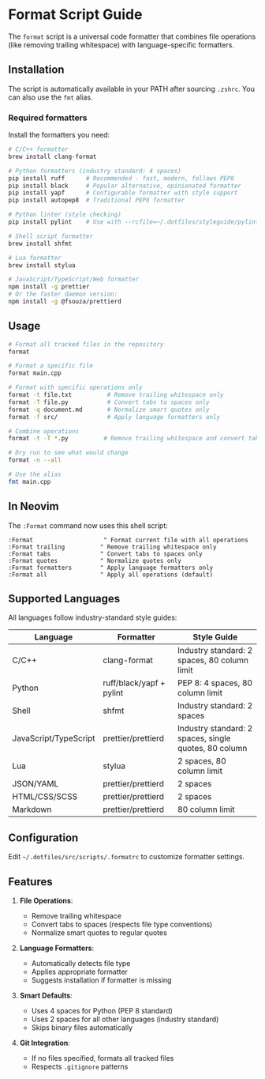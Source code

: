 # Format Script Guide

The `format` script is a universal code formatter that combines file operations (like removing trailing whitespace) with language-specific formatters.

## Installation

The script is automatically available in your PATH after sourcing `.zshrc`. You can also use the `fmt` alias.

### Required formatters

Install the formatters you need:

```bash
# C/C++ formatter
brew install clang-format

# Python formatters (industry standard: 4 spaces)
pip install ruff      # Recommended - fast, modern, follows PEP8
pip install black     # Popular alternative, opinionated formatter
pip install yapf      # Configurable formatter with style support
pip install autopep8  # Traditional PEP8 formatter

# Python linter (style checking)
pip install pylint    # Use with --rcfile=~/.dotfiles/styleguide/pylintrc

# Shell script formatter
brew install shfmt

# Lua formatter
brew install stylua

# JavaScript/TypeScript/Web formatter
npm install -g prettier
# Or the faster daemon version:
npm install -g @fsouza/prettierd
```

## Usage

```bash
# Format all tracked files in the repository
format

# Format a specific file
format main.cpp

# Format with specific operations only
format -t file.txt          # Remove trailing whitespace only
format -T file.py           # Convert tabs to spaces only
format -q document.md       # Normalize smart quotes only
format -f src/              # Apply language formatters only

# Combine operations
format -t -T *.py          # Remove trailing whitespace and convert tabs

# Dry run to see what would change
format -n --all

# Use the alias
fmt main.cpp
```

## In Neovim

The `:Format` command now uses this shell script:

```vim
:Format                    " Format current file with all operations
:Format trailing          " Remove trailing whitespace only
:Format tabs              " Convert tabs to spaces only
:Format quotes            " Normalize quotes only
:Format formatters        " Apply language formatters only
:Format all               " Apply all operations (default)
```

## Supported Languages

All languages follow industry-standard style guides:

| Language              | Formatter                | Style Guide                                           |
| --------------------- | ------------------------ | ----------------------------------------------------- |
| C/C++                 | clang-format             | Industry standard: 2 spaces, 80 column limit          |
| Python                | ruff/black/yapf + pylint | PEP 8: 4 spaces, 80 column limit                      |
| Shell                 | shfmt                    | Industry standard: 2 spaces                           |
| JavaScript/TypeScript | prettier/prettierd       | Industry standard: 2 spaces, single quotes, 80 column |
| Lua                   | stylua                   | 2 spaces, 80 column limit                             |
| JSON/YAML             | prettier/prettierd       | 2 spaces                                              |
| HTML/CSS/SCSS         | prettier/prettierd       | 2 spaces                                              |
| Markdown              | prettier/prettierd       | 80 column limit                                       |

## Configuration

Edit `~/.dotfiles/src/scripts/.formatrc` to customize formatter settings.

## Features

1. **File Operations**:
   - Remove trailing whitespace
   - Convert tabs to spaces (respects file type conventions)
   - Normalize smart quotes to regular quotes

2. **Language Formatters**:
   - Automatically detects file type
   - Applies appropriate formatter
   - Suggests installation if formatter is missing

3. **Smart Defaults**:
   - Uses 4 spaces for Python (PEP 8 standard)
   - Uses 2 spaces for all other languages (industry standard)
   - Skips binary files automatically

4. **Git Integration**:
   - If no files specified, formats all tracked files
   - Respects `.gitignore` patterns
